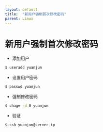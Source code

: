 ```yaml
---
layout: default
title:  "新用户强制首次修改密码"
parent: Linux
---
```


# 新用户强制首次修改密码

- 添加用户
```bash
$ useradd yuanjun
```
- 设置用户密码
```bash
$ passwd yuanjun
```
- 强制修改密码
```bash
$ chage -d 0 yuanjun
```

- 验证
```bash
$ ssh yuanjun@server-ip
```


<div id="gitalk-container"></div>
<link rel="stylesheet" href="https://unpkg.com/gitalk/dist/gitalk.css">
<script src="https://unpkg.com/gitalk/dist/gitalk.min.js"></script>
<script src="/assets/js/md5.min.js"></script>
<script type="text/javascript">
const gitalk = new Gitalk({
  clientID: 'c8000586a21c80291476',
  clientSecret: '043d2b75bd32c8d03f65d088bbd475c563a287f4',
  repo: 'imoowi.github.io',
  owner: 'imoowi',
  admin: ['imoowi'],
  distractionFreeMode: false,
  id: md5(location.href)
});
gitalk.render('gitalk-container')
</script>